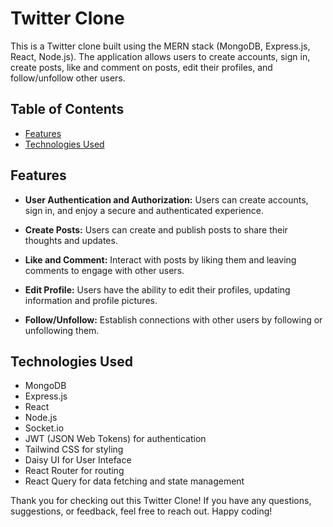 # Twitter Clone

This is a Twitter clone built using the MERN stack (MongoDB, Express.js, React, Node.js). The application allows users to create accounts, sign in, create posts, like and comment on posts, edit their profiles, and follow/unfollow other users.

## Table of Contents

- [Features](#features)
- [Technologies Used](#technologies-used)

## Features

- **User Authentication and Authorization:** Users can create accounts, sign in, and enjoy a secure and authenticated experience.

- **Create Posts:** Users can create and publish posts to share their thoughts and updates.

- **Like and Comment:** Interact with posts by liking them and leaving comments to engage with other users.

- **Edit Profile:** Users have the ability to edit their profiles, updating information and profile pictures.

- **Follow/Unfollow:** Establish connections with other users by following or unfollowing them.

## Technologies Used

- MongoDB
- Express.js
- React
- Node.js
- Socket.io
- JWT (JSON Web Tokens) for authentication
- Tailwind CSS for styling
- Daisy UI for User Inteface
- React Router for routing
- React Query for data fetching and state management

Thank you for checking out this Twitter Clone! If you have any questions, suggestions, or feedback, feel free to reach out. Happy coding!
